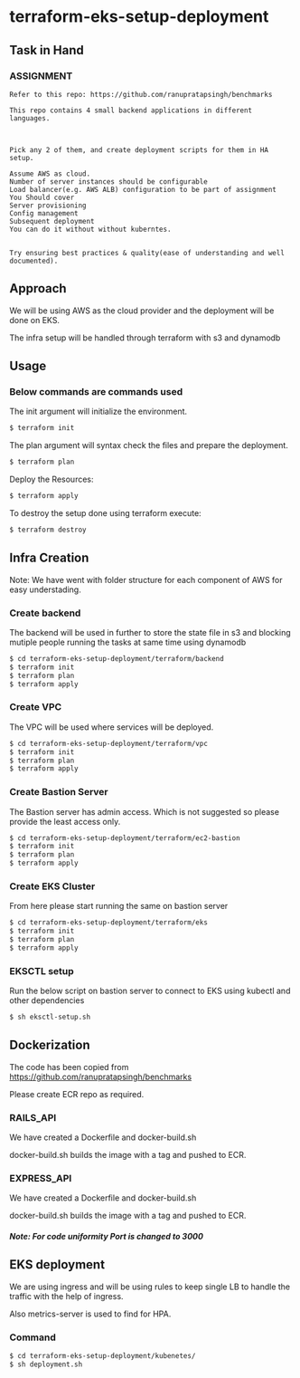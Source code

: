 # terraform-eks-setup-deployment


## Task in Hand

### ASSIGNMENT

 ```
Refer to this repo: https://github.com/ranupratapsingh/benchmarks

This repo contains 4 small backend applications in different languages.

 

Pick any 2 of them, and create deployment scripts for them in HA setup.

Assume AWS as cloud.
Number of server instances should be configurable
Load balancer(e.g. AWS ALB) configuration to be part of assignment
You Should cover
Server provisioning
Config management
Subsequent deployment
You can do it without without kuberntes.
 

Try ensuring best practices & quality(ease of understanding and well documented).
 ```

## Approach

We will be using AWS as the cloud provider and the deployment will be done on EKS.

The infra setup will be handled through terraform with s3 and dynamodb

## Usage

### Below commands are commands used

The init argument will initialize the environment.
```bash
$ terraform init
```

The plan argument will syntax check the files and prepare the deployment.
```bash
$ terraform plan 
```

Deploy the Resources:

```bash
$ terraform apply 
```

To destroy the setup done using terraform execute:
```bash
$ terraform destroy
```

## Infra Creation

Note: We have went with folder structure for each component of AWS for easy understading.

### Create backend


The backend will be used in further to store the state file in s3 and blocking mutiple people running the tasks at same time using dynamodb

```bash
$ cd terraform-eks-setup-deployment/terraform/backend
$ terraform init
$ terraform plan
$ terraform apply
```

### Create VPC

The VPC will be used where services will be deployed.

```bash
$ cd terraform-eks-setup-deployment/terraform/vpc
$ terraform init
$ terraform plan
$ terraform apply
```

### Create Bastion Server

The Bastion server has admin access. Which is not suggested so please provide the least access only.

```bash
$ cd terraform-eks-setup-deployment/terraform/ec2-bastion
$ terraform init
$ terraform plan
$ terraform apply
```

### Create EKS Cluster

From here please start running the same on bastion server

```bash
$ cd terraform-eks-setup-deployment/terraform/eks
$ terraform init
$ terraform plan
$ terraform apply
```

### EKSCTL setup

Run the below script on bastion server to connect to EKS using kubectl and other dependencies

```bash
$ sh eksctl-setup.sh
```


## Dockerization

The code has been copied from https://github.com/ranupratapsingh/benchmarks

Please create ECR repo as required.

### RAILS_API

We have created a Dockerfile and docker-build.sh

docker-build.sh builds the image with a tag and pushed to ECR.

### EXPRESS_API

We have created a Dockerfile and docker-build.sh

docker-build.sh builds the image with a tag and pushed to ECR.

##### Note: For code uniformity Port is changed to 3000


## EKS deployment

We are using ingress and will be using rules to keep single LB to handle the traffic with the help of ingress. 

Also metrics-server is used to find for HPA.

### Command

```bash
$ cd terraform-eks-setup-deployment/kubenetes/ 
$ sh deployment.sh
```

